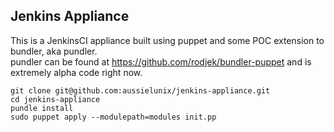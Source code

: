 ## Jenkins Appliance

This is a JenkinsCI appliance built using puppet and some POC extension to bundler, aka pundler.  
pundler can be found at https://github.com/rodjek/bundler-puppet and is extremely alpha code right now.

    git clone git@github.com:aussielunix/jenkins-appliance.git
    cd jenkins-appliance
    pundle install
    sudo puppet apply --modulepath=modules init.pp

